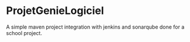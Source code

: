 # ProjetGenieLogiciel
 
 A simple maven project integration with jenkins and sonarqube done for a school project.
